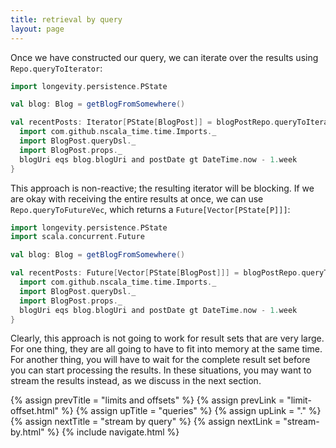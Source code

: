 ```yaml
---
title: retrieval by query
layout: page
---
```


Once we have constructed our query, we can iterate over the results using `Repo.queryToIterator`:

```scala
import longevity.persistence.PState

val blog: Blog = getBlogFromSomewhere()

val recentPosts: Iterator[PState[BlogPost]] = blogPostRepo.queryToIterator {
  import com.github.nscala_time.time.Imports._
  import BlogPost.queryDsl._
  import BlogPost.props._
  blogUri eqs blog.blogUri and postDate gt DateTime.now - 1.week
}
```

This approach is non-reactive; the resulting iterator will be blocking. If we are okay with
receiving the entire results at once, we can use `Repo.queryToFutureVec`, which returns a
`Future[Vector[PState[P]]]`:

```scala
import longevity.persistence.PState
import scala.concurrent.Future

val blog: Blog = getBlogFromSomewhere()

val recentPosts: Future[Vector[PState[BlogPost]]] = blogPostRepo.queryToFutureVec {
  import com.github.nscala_time.time.Imports._
  import BlogPost.queryDsl._
  import BlogPost.props._
  blogUri eqs blog.blogUri and postDate gt DateTime.now - 1.week
}
```

Clearly, this approach is not going to work for result sets that are
very large. For one thing, they are all going to have to fit into
memory at the same time. For another thing, you will have to wait for
the complete result set before you can start processing the
results. In these situations, you may want to stream the results
instead, as we discuss in the next section.

{% assign prevTitle = "limits and offsets" %}
{% assign prevLink  = "limit-offset.html" %}
{% assign upTitle   = "queries" %}
{% assign upLink    = "." %}
{% assign nextTitle = "stream by query" %}
{% assign nextLink  = "stream-by.html" %}
{% include navigate.html %}
